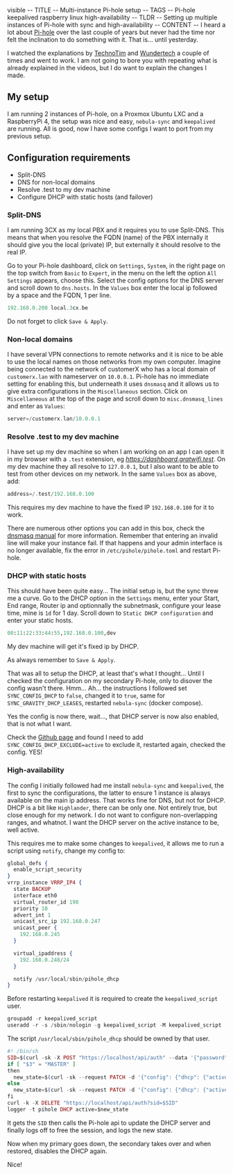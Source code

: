 visible
-- TITLE --
Multi-instance Pi-hole setup
-- TAGS --
Pi-hole
keepalived
raspberry
linux
high-availability
-- TLDR --
Setting up multiple instances of Pi-hole with sync and high-availability
-- CONTENT --
I heard a lot about [Pi-hole](https://pi-hole.net/) over the last couple of years but never had the time nor felt the inclination to do something with it.
That is... until yesterday.


I watched the explanations by [TechnoTim](https://www.youtube.com/watch?v=OcSBggDyeJ4) and [Wundertech](https://www.youtube.com/watch?v=6sznCZ7ttbI&t=945s) a couple of times and went to work. I am not going to bore you with repeating what is already explained in the videos, but I do want to explain the changes I made.

## My setup
I am running 2 instances of Pi-hole, on a Proxmox Ubuntu LXC and a RaspberryPi 4, the setup was nice and easy,  `nebula-sync` and `keepalived` are running.
All is good, now I have some configs I want to port from my previous setup.

## Configuration requirements

- Split-DNS
- DNS for non-local domains
- Resolve .test to my dev machine
- Configure DHCP with static hosts (and failover)

### Split-DNS
I am running 3CX as my local PBX and it requires you to use Split-DNS.
This means that when you resolve the FQDN (name) of the PBX internally it should give you the local (private) IP, but externally it should resolve to the real IP.

Go to your Pi-hole dashboard, click on `Settings`, `System`, in the right page on the top switch from `Basic` to `Expert`, in the menu on the left the option `All Settings` appears, choose this. Select the config options for the DNS server and scroll down to `dns.hosts`.
In the `Values` box enter the local ip followed by a space and the FQDN, 1 per line.
```elixir
192.168.0.200 local.3cx.be
```

Do not forget to click `Save & Apply`.

### Non-local domains
I have several VPN connections to remote networks and it is nice to be able to use the local names on those networks from my own computer.
Imagine being connected to the network of customerX who has a local domain of `customerx.lan` with nameserver on `10.0.0.1`.
Pi-hole has no immediate setting for enabling this, but underneath it uses `dnsmasq` and it allows us to give extra configurations in the `Miscellaneous` section.
Click on `Miscellaneous` at the top of the page and scroll down to `misc.dnsmasq_lines` and enter as `Values`:
```elixir
server=/customerx.lan/10.0.0.1
```

### Resolve .test to my dev machine
I have set up my dev machine so when I am working on an app I can open it in my browser with a `.test` extension, eg _https://dashboard.gratwifi.test_.
On my dev machine they all resolve to `127.0.0.1`, but I also want to be able to test from other devices on my network.
In the same `Values` box as above, add:
```elixir
address=/.test/192.168.0.100
```
This requires my dev machine to have the fixed IP `192.168.0.100` for it to work.

There are numerous other options you can add in this box, check the [dnsmasq manual](https://thekelleys.org.uk/dnsmasq/docs/dnsmasq-man.html) for more information. Remember that entering an invalid line will make your instance fail. If that happens and your admin interface is no longer available, fix the error in `/etc/pihole/pihole.toml` and restart Pi-hole.

### DHCP with static hosts

This should have been quite easy... The initial setup is, but the sync threw me a curve.
Go to the DHCP option in the `Settings` menu, enter your Start, End range, Router ip and optionnally the subnetmask, configure your lease time, mine is `1d` for 1 day. Scroll down to `Static DHCP configuration` and enter your static hosts.
```elixir
00:11:22:33:44:55,192.168.0.100,dev
```
My dev machine will get it's fixed ip by DHCP.

As always remember to `Save & Apply`.

That was all to setup the DHCP, at least that's what I thought...
Until I checked the configuration on my secondary Pi-hole, only to disover the config wasn't there.
Hmm... Ah... the instructions I followed set `SYNC_CONFIG_DHCP` to `false`, changed it to `true`, same for `SYNC_GRAVITY_DHCP_LEASES`, restarted `nebula-sync` (docker compose).

Yes the config is now there, wait..., that DHCP server is now also enabled, that is not what I want.

Check the [Github page](https://github.com/lovelaze/nebula-sync) and found I need to add `SYNC_CONFIG_DHCP_EXCLUDE=active` to exclude it, restarted again, checked the config. YES!

### High-availability

The config I initially followed had me install `nebula-sync` and `keepalived`, the first to sync the configurations, the latter to ensure 1 instance is always available on the main ip address.
That works fine for DNS, but not for DHCP. DHCP is a bit like `Highlander`, there can be only one.
Not entirely true, but close enough for my network. I do not want to configure non-overlapping ranges, and whatnot.
I want the DHCP server on the active instance to be, well active.

This requires me to make some changes to `keepalived`, it allows me to run a script using `notify`, change my config to:
```elixir
global_defs {
  enable_script_security
}
vrrp_instance VRRP_IP4 {
  state BACKUP
  interface eth0
  virtual_router_id 198
  priority 10
  advert_int 1
  unicast_src_ip 192.168.0.247
  unicast_peer {
    192.168.0.245
  }

  virtual_ipaddress {
    192.168.0.248/24
  }

  notify /usr/local/sbin/pihole_dhcp
}
```
Before restarting `keepalived` it is required to create the `keepalived_script` user.
```elixir
groupadd -r keepalived_script
useradd -r -s /sbin/nologin -g keepalived_script -M keepalived_script
```
The script `/usr/local/sbin/pihole_dhcp` should be owned by that user.
```elixir
#! /bin/sh
SID=$(curl -sk -X POST "https://localhost/api/auth" --data '{"password":"PASSWORD"}' | jq -r ".session.sid")
if [ "$3" = "MASTER" ]
then
  new_state=$(curl -sk --request PATCH -d '{"config": {"dhcp": {"active": true}}}' "https://localhost/api/config?sid=$SID" | jq -r ".config.dhcp.active")
else
  new_state=$(curl -sk --request PATCH -d '{"config": {"dhcp": {"active": false}}}' "https://localhost/api/config?sid=$SID" | jq -r ".config.dhcp.active")
fi
curl -k -X DELETE "https://localhost/api/auth?sid=$SID"
logger -t pihole DHCP active=$new_state
```

It gets the `SID` then calls the Pi-hole api to update the DHCP server and finally logs off to free the session, and logs the new state.

Now when my primary goes down, the secondary takes over and when restored, disables the DHCP again.

Nice!
